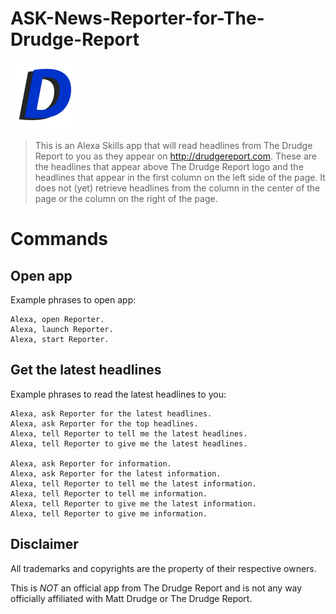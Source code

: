 # ASK-News-Reporter-for-The-Drudge-Report

<img src="./images/108_px_logo.png" width="108">

> This is an Alexa Skills app that will read headlines from The Drudge Report to you as they appear on http://drudgereport.com. These are the headlines that appear above The Drudge Report logo and the headlines that appear in the first column on the left side of the page. It does not (yet) retrieve headlines from the column in the center of the page or the column on the right of the page.

# Commands

## Open app

Example phrases to open app:

```
Alexa, open Reporter.
Alexa, launch Reporter.
Alexa, start Reporter.
```

## Get the latest headlines

Example phrases to read the latest headlines to you:

```
Alexa, ask Reporter for the latest headlines.
Alexa, ask Reporter for the top headlines.
Alexa, tell Reporter to tell me the latest headlines.
Alexa, tell Reporter to give me the latest headlines.

Alexa, ask Reporter for information.
Alexa, ask Reporter for the latest information.
Alexa, tell Reporter to tell me the latest information.
Alexa, tell Reporter to tell me information.
Alexa, tell Reporter to give me the latest information.
Alexa, tell Reporter to give me information.
```

## Disclaimer

All trademarks and copyrights are the property of their respective owners.

This is *NOT* an official app from The Drudge Report and is not any way officially affiliated with Matt Drudge or The Drudge Report.